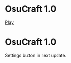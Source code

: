 # OsuCraft 1.0
[Play](https://oreoncz.github.io/OsuCraft/)
<h1>OsuCraft 1.0</h1>
<p>Settings button in next update.</p>
